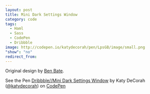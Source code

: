 ```yaml
---
layout: post
title: Mini Dark Settings Window
category: code
tags: 
  - Haml
  - Sass
  - CodePen
  - Dribbble
image: http://codepen.io/katydecorah/pen/LpsGB/image/small.png
"show": "no"
redirect_from: 
---
```



Original design by [Ben Bate](http://dribbble.com/shots/779059).

<p data-height="400" data-theme-id="97" data-slug-hash="LpsGB" data-user="katydecorah" data-default-tab="result" class='codepen'>See the Pen <a href='http://codepen.io/katydecorah/pen/LpsGB'>Dribbble//Mini Dark Settings Window</a> by Katy DeCorah (<a href='http://codepen.io/katydecorah'>@katydecorah</a>) on <a href='http://codepen.io'>CodePen</a></p>